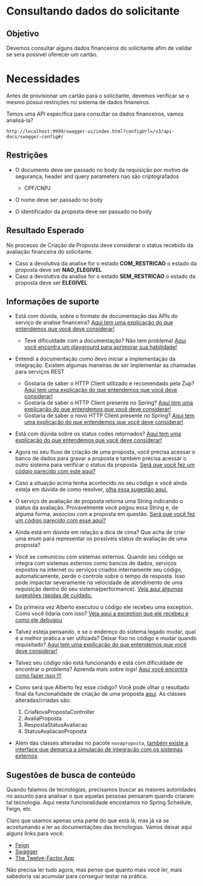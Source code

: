 # Consultando dados do solicitante

## Objetivo

Devemos consultar alguns dados financeiros do solicitante afim de validar se sera possivel oferecer um cartão.

# Necessidades

Antes de provisionar um cartão para o solicitante, devemos verificar se o mesmo possui restrições no sistema de dados 
finaneiros.

Temos uma API específica para consultar os dados financeiros, vamos analisá-la?

`http://localhost:9999/swagger-ui/index.html?configUrl=/v3/api-docs/swagger-config#/`

## Restrições

- O documento deve ser passado no body da requisição por motivo de segurança, header and query parameters nao são criptografados
    - CPF/CNPJ

- O nome deve ser passado no body

- O identificador da proposta deve ser passado no body

## Resultado Esperado

No processo de Criação da Proposta deve considerar o status recebido da avaliação financeira do solicitante.
-  Caso a devolutiva da analise for o estado **COM_RESTRICAO** o estado da proposta deve ser **NAO_ELEGIVEL**
-  Caso a devolutiva da analise for o estado **SEM_RESTRICAO** o estado da proposta deve ser **ELEGIVEL**

## Informações de suporte

* Está com dúvida, sobre o formato de documentação das APIs do serviço de analise financeira? [Aqui tem uma explicação do que entendemos que você deve considerar!](http://spec.openapis.org/oas/v3.0.3)
    
    * Teve dificuldade com a documentação? Não tem problema! [Aqui você encontra um playground para aprimorar sua habilidade!](https://editor.swagger.io/)

* Entendi a documentação como devo iniciar a implementação da integração. Existem algumas maneiras de ser implementar as chamadas para serviços REST
    * Gostaria de saber o HTTP Client utilizado e recomendado pela Zup? [Aqui tem uma explicação do que entendemos que você deve considerar!](../informacao_suporte/http-client-feign.md)
    * Gostaria de saber o HTTP Client presente no Spring? [Aqui tem uma explicação do que entendemos que você deve considerar!](../informacao_suporte/http-client-rest-template.md)
    * Gostaria de saber o novo HTTP Client presente no Spring? [Aqui tem uma explicação do que entendemos que você deve considerar!](../informacao_suporte/http-client-webflux.md)
    
* Está com dúvida sobre os status codes retornados? [Aqui tem uma explicação do que entendemos que você deve considerar!](../informacao_suporte/rest-status.md)

* Agora no seu fluxo de criação de uma proposta, você precisa acessar o banco de dados para gravar a proposta e também precisa acessar o outro sistema para verificar o status da proposta. [Será que você fez um códgio parecido com este aqui?](../informacao_suporte/segurando-transacao.md)

* Caso a situação acima tenha acontecido no seu código e você ainda esteja em dúvida de como resolver, [olha essa sugestão aqui.](../informacao_suporte/implementaca-escopo-transacao.md)

* O serviço de avaliação de proposta retorna uma String indicando o status da avaliação. Provavelmente você pegou essa String e, de alguma forma, associou com a proposta em questão. [Será que você fez um código parecido com esse aqui?](../informacao_suporte/tipos-basicos-com-semantica.md)

* Ainda está em dúvida em relação a dica de cima? Que acha de criar uma enum para representar os possíveis status de avaliação de uma proposta?

* Você se comunicou com sistemas externos. Quando seu código se integra com sistemas externos como bancos de dados, serviços expostos na internet ou serviços criados internamente seu código, automaticamente, perde o controle sobre o tempo de resposta. Isso pode impactar severamente na velocidade de atendimento de uma requisição dentro do seu sistema(performance). [Veja aqui algumas sugestões rápidas de cuidado.](../informacao_suporte/timeouts-integracao-sistemas-externos.md)

* Da primeira vez Alberto executou o código ele recebeu uma exception. Como você lidaria com isso? [Veja aqui a exception que ele recebeu e como ele debugou](../informacao_suporte/estudo-caso-debugando-exception-feign.md)

* Talvez esteja pensando, e se o endereço do sistema legado mudar, qual é a melhor prática a ser utilizada? Deixar fixo 
no código e mudar quando requisitado? [Aqui tem uma explicação do que entendemos que você deve considerar!](../informacao_procedural/twelve-factor-config.md)

* Talvez seu código não está funcionando e está com dificuldade de encontrar o problema? Aprenda mais sobre logs! [Aqui você encontra como fazer isso !!!](../informacao_suporte/spring-logging.md)

* Como será que Alberto fez esse código? Você pode olhar o resultado final da funcionalidade de criação de uma proposta [aqui](https://github.com/albertotavareszup/nosso-cartao-v2/tree/18c4ba2c4a80ffc7c85f60de439eb4a93f559617/src/main/java/br/com/zup/nossocartao/novaproposta). As classes alteradas/criadas são:
   1. CriaNovaPropostaController
   2. AvaliaProposta
   3. RespostaStatusAvaliacao
   4. StatusAvaliacaoProposta

* Além das classes alteradas no pacote ```novaproposta```, [também existe a interface que demarca a simulação de integração com os sistemas externos](https://github.com/albertotavareszup/nosso-cartao-v2/blob/18c4ba2c4a80ffc7c85f60de439eb4a93f559617/src/main/java/br/com/zup/nossocartao/outrossistemas/Integracoes.java)

## Sugestões de busca de conteúdo

Quando falamos de tecnologias, precisamos buscar as maiores autoridades no assunto para analisar o que aquelas pessoas 
pensaram quando criaram tal tecnologia. Aqui nesta funcionalidade encostamos no Spring Schedule, Feign, etc. 

Claro que usamos apenas uma parte do que está lá, mas já vá se acostumando a ler as documentações das tecnologias. 
Vamos deixar aqui alguns links para você:

* [Feign](https://github.com/OpenFeign/feign)
* [Swagger](https://swagger.io/)
* [The Twelve-Factor App](https://12factor.net/pt_br/)

Não precisa ler tudo agora, mas pense que quanto mais você ler, mais sabedoria vai acumular para conseguir testar na prática.
